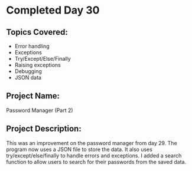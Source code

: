# Completed Day 30

## Topics Covered:
- Error handling
- Exceptions
- Try/Except/Else/Finally
- Raising exceptions
- Debugging
- JSON data

## Project Name:
Password Manager (Part 2)

## Project Description:
This was an improvement on the password manager from day 29. The program now uses a JSON file to store the data. It also uses try/except/else/finally to handle errors and exceptions. I added a search function to allow users to search for their passwords from the saved data.